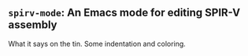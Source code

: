 ## `spirv-mode`: An Emacs mode for editing SPIR-V assembly

What it says on the tin. Some indentation and coloring.
